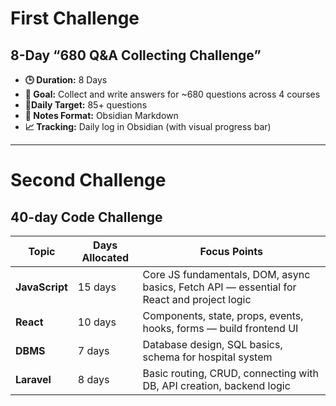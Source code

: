 # First Challenge

## 8-Day “680 Q&A Collecting Challenge” 

- **🕒 Duration:** 8 Days  
- **📘 Goal:** Collect and write answers for ~680 questions across 4 courses  
- **📍Daily Target:** 85+ questions  
- **📁 Notes Format:** Obsidian Markdown  
- **📈 Tracking:** Daily log in Obsidian (with visual progress bar)

---

# Second Challenge

## 40-day Code Challenge

|Topic|Days Allocated|Focus Points|
|---|---|---|
|**JavaScript**|15 days|Core JS fundamentals, DOM, async basics, Fetch API — essential for React and project logic|
|**React**|10 days|Components, state, props, events, hooks, forms — build frontend UI|
|**DBMS**|7 days|Database design, SQL basics, schema for hospital system|
|**Laravel**|8 days|Basic routing, CRUD, connecting with DB, API creation, backend logic|

